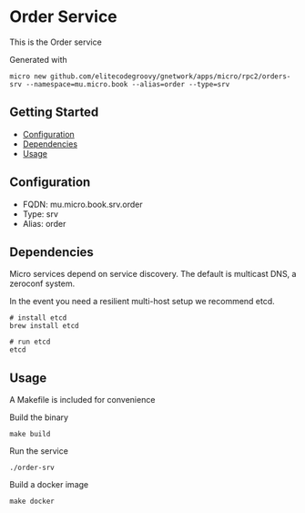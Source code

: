 # Order Service

This is the Order service

Generated with

```
micro new github.com/elitecodegroovy/gnetwork/apps/micro/rpc2/orders-srv --namespace=mu.micro.book --alias=order --type=srv
```

## Getting Started

- [Configuration](#configuration)
- [Dependencies](#dependencies)
- [Usage](#usage)

## Configuration

- FQDN: mu.micro.book.srv.order
- Type: srv
- Alias: order

## Dependencies

Micro services depend on service discovery. The default is multicast DNS, a zeroconf system.

In the event you need a resilient multi-host setup we recommend etcd.

```
# install etcd
brew install etcd

# run etcd
etcd
```

## Usage

A Makefile is included for convenience

Build the binary

```
make build
```

Run the service
```
./order-srv
```

Build a docker image
```
make docker
```